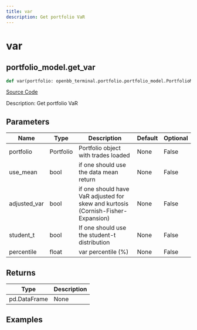 ```yaml
---
title: var
description: Get portfolio VaR
---
```

# var

## portfolio_model.get_var

```python
def var(portfolio: openbb_terminal.portfolio.portfolio_model.PortfolioModel, use_mean: bool, adjusted_var: bool, student_t: bool, percentile: float) -> DataFrame:
```
[Source Code](https://github.com/OpenBB-finance/OpenBBTerminal/tree/main/openbb_terminal/portfolio/portfolio_model.py#L1684)

Description: Get portfolio VaR

## Parameters

| Name | Type | Description | Default | Optional |
| ---- | ---- | ----------- | ------- | -------- |
| portfolio | Portfolio | Portfolio object with trades loaded | None | False |
| use_mean | bool | if one should use the data mean return | None | False |
| adjusted_var | bool | if one should have VaR adjusted for skew and kurtosis (Cornish-Fisher-Expansion) | None | False |
| student_t | bool | If one should use the student-t distribution | None | False |
| percentile | float | var percentile (%) | None | False |

## Returns

| Type | Description |
| ---- | ----------- |
| pd.DataFrame | None |

## Examples


